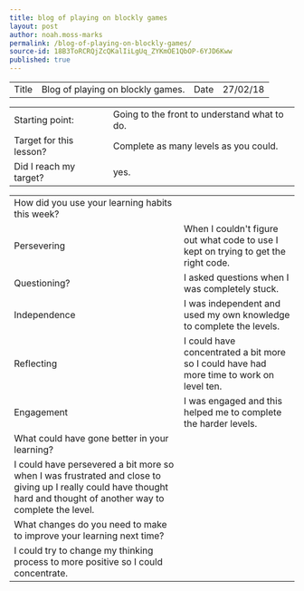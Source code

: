 ```yaml
---
title: blog of playing on blockly games
layout: post
author: noah.moss-marks
permalink: /blog-of-playing-on-blockly-games/
source-id: 18B3ToRCRQjZcQKalIiLgUq_ZYKmOE1QbOP-6YJD6Kww
published: true
---
```

<table>
  <tr>
    <td>Title</td>
    <td>Blog of playing on blockly games.</td>
    <td>Date</td>
    <td>27/02/18</td>
  </tr>
</table>


<table>
  <tr>
    <td>Starting point:</td>
    <td>Going to the front to understand what to do.</td>
  </tr>
  <tr>
    <td>Target for this lesson?</td>
    <td>Complete as many levels as you could.</td>
  </tr>
  <tr>
    <td>Did I reach my target? </td>
    <td>yes.</td>
  </tr>
</table>


<table>
  <tr>
    <td>How did you use your learning habits this week?</td>
    <td></td>
  </tr>
  <tr>
    <td>Persevering</td>
    <td>When I couldn't figure out what code to use I  kept on trying to get the right code.</td>
  </tr>
  <tr>
    <td>Questioning?</td>
    <td>I asked questions when I was completely stuck.</td>
  </tr>
  <tr>
    <td>Independence</td>
    <td>I was independent and used my own knowledge to complete the levels.</td>
  </tr>
  <tr>
    <td>Reflecting</td>
    <td>I could have concentrated a bit more so I could have had more time to work on level ten.</td>
  </tr>
  <tr>
    <td>Engagement</td>
    <td>I was engaged and this helped me to complete the harder levels.</td>
  </tr>
  <tr>
    <td>What could have gone better in your learning?</td>
    <td></td>
  </tr>
  <tr>
    <td>I could have persevered a bit more so when I was frustrated and close to giving up I really could have thought hard and thought of another way to complete the level.</td>
    <td></td>
  </tr>
  <tr>
    <td>What changes do you need to make to improve your learning next time?</td>
    <td></td>
  </tr>
  <tr>
    <td>I could try to change my thinking process to more positive so I could concentrate.</td>
    <td></td>
  </tr>
</table>


